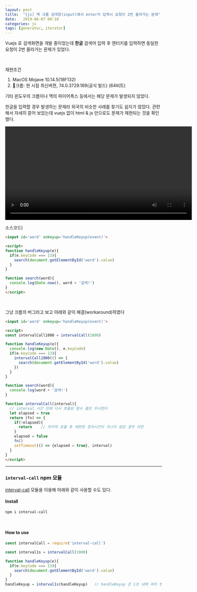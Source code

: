 ```yaml
---
layout: post
title:  "[js] 맥 크롬 검색창(input)에서 enter키 입력시 요청이 2번 올라가는 문제"
date:   2019-06-07 00:10
categories: js
tags: [generator, iterator]
---
```

Vuejs 로 검색화면을 개발 중이었는데 **한글** 검색어 입력 후 엔터키를 입력하면 동일한 요청이 2번 올라가는 문제가 있었다.

<br>

재현조건
1. MacOS Mojave 10.14.5(18F132)
1. 크롬: 현 시점 최신버젼, 74.0.3729.169(공식 빌드) (64비트)

기타 윈도우의 크롬이나 맥의 파이어폭스 등에서는 해당 문제가 발생되지 않았다.

한글을 입력할 경우 발생하는 문제라 외국의 비슷한 사례를 찾기도 쉽지가 않았다. 관련해서 자세히 뜯어 보았는데 vuejs 없이 html & js 만으로도 문제가 재현되는 것을 확인했다.

<video src='/images/keyup_problem.mov' width="600" controls="true" ></video>

소스코드)
```html
<input id='word' onkeyup='handleKeyup(event)'>

<script>
function handleKeyup(e){
  if(e.keyCode === 13){
    search(document.getElementById('word').value)
  }
}

function search(word){
  console.log(Date.now(), word + '검색!')
}
</script>
```

<br>

그냥 크롬의 버그라고 보고 아래와 같이 해결(workaround)하였다

```html
<input id='word' onkeyup='handleKeyup(event)'>

<script>
const intervalCall1000 = intervalCall(1000)

function handleKeyup(e){
  console.log(new Date(), e.keyCode)
  if(e.keyCode === 13){
    intervalCall1000(() => {
      search(document.getElementById('word').value)
    })
  }
}

function search(word){
  console.log(word + '검색!')
}

function intervalCall(interval){
  // interval 시간 안에 다시 호출된 함수 콜은 무시한다
  let elapsed = true
  return (fn) => {
    if(!elapsed){
      return    // 마지막 호출 후 제한된 경과시간이 지나지 않은 경우 리턴
    }
    elapsed = false
    fn()
    setTimeout(() => {elapsed = true}, interval)
  }
}
</script>
```

---

### `interval-call` npm 모듈
[interval-call](https://www.npmjs.com/package/interval-call) 모듈을 이용해 아래와 같이 사용할 수도 있다.

#### Install
```
npm i interval-call
```

<br>

#### How to use
```javascript
const intervalCall = require('interval-call')

const interval1s = intervalCall(1000)

function handleKeyup(e){
  if(e.keyCode === 13){
    search(document.getElementById('word').value)
  }
}
handleKeyup = interval1s(handleKeyup)   // handleKeyup 은 1초 내에 여러 번 호출되더라도 최초 1번만 실행되는 함수가 된다.
```
